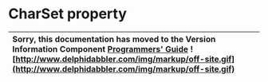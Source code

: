 <a href='Hidden comment: 
$Rev$
$Date$
'></a>

# CharSet property #

| Sorry, this documentation has moved to the Version Information Component **[Programmers' Guide](http://wiki.delphidabbler.com/index.php/Docs/TPJVersionInfoCharSet)** ![http://www.delphidabbler.com/img/markup/off-site.gif](http://www.delphidabbler.com/img/markup/off-site.gif) |
|:------------------------------------------------------------------------------------------------------------------------------------------------------------------------------------------------------------------------------------------------------------------------------------|